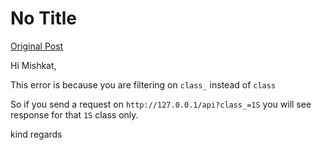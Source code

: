 # No Title

[Original Post](https://discourse.onlinedegree.iitm.ac.in/t/161120/14)

<p>Hi Mishkat,</p>
<p>This error is because you are filtering on <code>class_</code> instead of <code>class</code></p>
<p>So if you send a request on <code>http://127.0.0.1/api?class_=1S</code> you will see response for that <code>1S</code> class only.</p>
<p>kind regards</p>